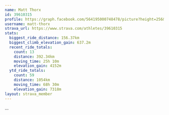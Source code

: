```yaml
---
name: Matt Thorx
id: 39610315
profile: https://graph.facebook.com/564195000748478/picture?height=256&width=256
username: matt-thorx
strava_url: https://www.strava.com/athletes/39610315
stats:
  biggest_ride_distance: 156.37km
  biggest_climb_elevation_gain: 637.2m
  recent_ride_totals:
    count: 13
    distance: 392.34km
    moving_time: 25h 10m
    elevation_gain: 4152m
  ytd_ride_totals:
    count: 59
    distance: 1054km
    moving_time: 68h 30m
    elevation_gain: 7318m
layout: strava_member
--- 
```

...
